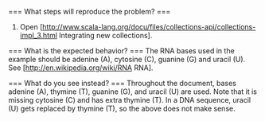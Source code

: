 === What steps will reproduce the problem? ===
1. Open [http://www.scala-lang.org/docu/files/collections-api/collections-impl_3.html Integrating new collections].

=== What is the expected behavior? ===
The RNA bases used in the example should be adenine (A), cytosine (C), guanine (G) and uracil (U). See [http://en.wikipedia.org/wiki/RNA RNA].

=== What do you see instead? ===
Throughout the document, bases adenine (A), thymine (T), guanine (G), and uracil (U) are used. Note that it is missing cytosine (C) and has extra thymine (T). In a DNA sequence, uracil (U) gets replaced by thymine (T), so the above does not make sense.

